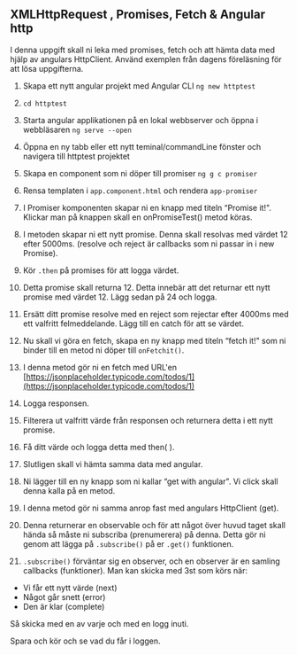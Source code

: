 
## XMLHttpRequest , Promises, Fetch & Angular http

I denna uppgift skall ni leka med promises, fetch och att hämta data med hjälp av angulars HttpClient. Använd exemplen från dagens föreläsning för att lösa uppgifterna.

1. Skapa ett nytt angular projekt med Angular CLI ```ng new httptest```

1. ```cd httptest```

1. Starta angular applikationen på en lokal webbserver och öppna i webbläsaren ```ng serve --open```

1. Öppna en ny tabb eller ett nytt teminal/commandLine fönster och navigera till httptest projektet

1. Skapa en component som ni döper till promiser ```ng g c promiser```

1. Rensa templaten i ```app.component.html``` och rendera ```app-promiser```

1. I Promiser komponenten skapar ni en knapp med titeln “Promise it!". Klickar man på knappen skall en onPromiseTest() metod köras.

1. I metoden skapar ni ett nytt promise. Denna skall resolvas med värdet 12 efter
5000ms. (resolve och reject är callbacks som ni passar in i new Promise).

1. Kör ```.then``` på promises för att logga värdet.

1. Detta promise skall returna 12. Detta innebär att det returnar ett nytt promise med värdet 12. Lägg sedan på 24 och logga.

1. Ersätt ditt promise resolve med en reject som rejectar efter 4000ms med ett valfritt felmeddelande. Lägg till en catch för att se värdet.

1. Nu skall vi göra en fetch, skapa en ny knapp med titeln “fetch it!" som ni binder till en metod ni döper till ```onFetchit()```.

1. I denna metod gör ni en fetch med URL'en [https://jsonplaceholder.typicode.com/todos/1](https://jsonplaceholder.typicode.com/todos/1)

1. Logga responsen.

1. Filterera ut valfritt värde från responsen och returnera detta i ett nytt promise.

1. Få ditt värde och logga detta med then( ).

1. Slutligen skall vi hämta samma data med angular.

1. Ni lägger till en ny knapp som ni kallar “get with angular". Vi click skall denna kalla på en metod.

1. I denna metod gör ni samma anrop fast med angulars HttpClient (get).

1. Denna returnerar en observable och för att något över huvud taget skall hända så måste ni subscriba (prenumerera) på denna. Detta gör ni genom att lägga på ```.subscribe()``` på er ```.get()``` funktionen.

1. ```.subscribe()``` förväntar sig en observer, och en observer är en samling callbacks (funktioner). Man kan skicka med 3st som körs när:
* Vi får ett nytt värde (next)
* Något går snett (error)
* Den är klar (complete)

Så skicka med en av varje och med en logg inuti.

Spara och kör och se vad du får i loggen.

